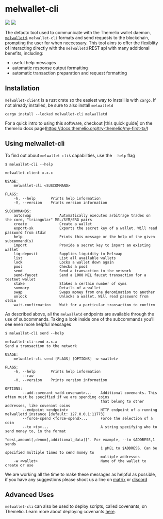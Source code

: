 # melwallet-cli

[![](https://img.shields.io/crates/v/melwallet-client)](https://crates.io/crates/melwallet-client)
![](https://img.shields.io/crates/l/melwallet-client)


The defacto tool used to communicate with the Themelio wallet daemon, [`melwalletd`](https://github.com/themeliolabs/melwalletd). `melwallet-cli`  formats and send requests to the blockchain, prompting the user for when neccessary. This tool aims to offer the flexiblity of interacting directly with the `melwalletd` REST api with many additional benefits, including:

+ useful help messages 
+ automatic response output formatting
+ automatic transaction preparation and request formatting


## Installation

`melwallet-client` is a rust crate so the easiest way to install is with `cargo`. If not already installed, be sure to also install `melwalletd`

``` 
cargo install --locked melwallet-cli melwalletd
```

For a quick intro to using this software, checkout [this quick guide] on the themelio docs page(https://docs.themelio.org/try-themelio/my-first-tx/)



## Using melwallet-cli

To find out about `melwallet-cli`s capabilities, use the `--help` flag 

``` 
$ melwallet-cli --help

melwallet-client x.x.x

USAGE:
    melwallet-cli <SUBCOMMAND>

FLAGS:
    -h, --help       Prints help information
    -V, --version    Prints version information

SUBCOMMANDS:
    autoswap             Automatically executes arbitrage trades on the core, "triangular" MEL/SYM/ERG pairs
    create               Create a wallet
    export-sk            Exports the secret key of a wallet. Will read password from stdin
    help                 Prints this message or the help of the given subcommand(s)
    import               Provide a secret key to import an existing wallet
    liq-deposit          Supplies liquidity to Melswap
    list                 List all available wallets
    lock                 Locks a wallet down again
    pool                 Checks a pool
    send                 Send a transaction to the network
    send-faucet          Send a 1000 MEL faucet transaction for a testnet wallet
    stake                Stakes a certain number of syms
    summary              Details of a wallet
    swap                 Swaps money from one denomination to another
    unlock               Unlocks a wallet. Will read password from stdin
    wait-confirmation    Wait for a particular transaction to confirm
```

As described above, all the `melwalletd` endpoints are available through the use of subcommands. Taking a look inside one of the subcommands you'll see even more helpful messages 

```
$ melwallet-cli send --help

melwallet-cli-send x.x.x
Send a transaction to the network

USAGE:
    melwallet-cli send [FLAGS] [OPTIONS] -w <wallet>

FLAGS:
    -h, --help       Prints help information
        --raw
    -V, --version    Prints version information

OPTIONS:
        --add-covenant <add-covenant>...    Additional covenants. This often must be specified if we are spending coins
                                            that belong to other addresses, like covenant coins
        --endpoint <endpoint>               HTTP endpoint of a running melwalletd instance [default: 127.0.0.1:11773]
        --force-spend <force-spend>...      Force the selection of a coin
        --to <to>...                        A string specifying who to send money to, in the format
                                            "dest,amount[,denom[,additional_data]]". For example, --to $ADDRESS,1 sends
                                            1 µMEL to $ADDRESS. Can be specified multiple times to send money to
                                            multiple addresses
    -w <wallet>                             Name of the wallet to create or use

```

We are working all the time to make these messages as helpful as possible, if you have any suggestions please shoot us a line on [matrix](https://matrix.to/#/#general:matrix.themelio.org) or [discord](https://discord.gg/themelio)
## Advanced Uses

`melwallet-cli` can also be used to deploy scripts, called covenants, on Themelio. Learn more about deploying covenants [here](https://guide.melodeonlang.org/9_deploying_covenants.html).